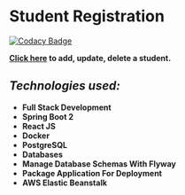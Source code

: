 # Student Registration

[![Codacy Badge](https://app.codacy.com/project/badge/Grade/5a375953f54e439b8a7fef7c6ac62b05)](https://www.codacy.com/manual/iizdebski/studentList?utm_source=github.com&amp;utm_medium=referral&amp;utm_content=iizdebski/studentList&amp;utm_campaign=Badge_Grade)

**[Click here](http://springbootreactfullstack-env.eba-vkjfxake.eu-central-1.elasticbeanstalk.com/) to add, update, delete a student.** 



## ***Technologies used:***

* **Full Stack Development**
* **Spring Boot 2**
* **React JS**
* **Docker**
* **PostgreSQL**
* **Databases**
* **Manage Database Schemas With Flyway**
* **Package Application For Deployment**
* **AWS Elastic Beanstalk**
